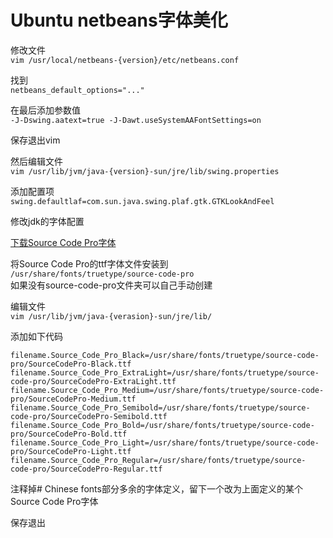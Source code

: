 Ubuntu netbeans字体美化
====

修改文件  
`vim /usr/local/netbeans-{version}/etc/netbeans.conf`

找到  
`netbeans_default_options="..."`

在最后添加参数值  
`-J-Dswing.aatext=true -J-Dawt.useSystemAAFontSettings=on`

保存退出vim

然后编辑文件  
`vim /usr/lib/jvm/java-{version}-sun/jre/lib/swing.properties`

添加配置项  
`swing.defaultlaf=com.sun.java.swing.plaf.gtk.GTKLookAndFeel`

修改jdk的字体配置

[下载Source Code Pro字体](https://github.com/adobe-fonts/Source-Code-Pro)

将Source Code Pro的ttf字体文件安装到  
`/usr/share/fonts/truetype/source-code-pro`  
如果没有source-code-pro文件夹可以自己手动创建

编辑文件  
`vim /usr/lib/jvm/java-{verasion}-sun/jre/lib/`

添加如下代码  
```
filename.Source_Code_Pro_Black=/usr/share/fonts/truetype/source-code-pro/SourceCodePro-Black.ttf
filename.Source_Code_Pro_ExtraLight=/usr/share/fonts/truetype/source-code-pro/SourceCodePro-ExtraLight.ttf
filename.Source_Code_Pro_Medium=/usr/share/fonts/truetype/source-code-pro/SourceCodePro-Medium.ttf
filename.Source_Code_Pro_Semibold=/usr/share/fonts/truetype/source-code-pro/SourceCodePro-Semibold.ttf
filename.Source_Code_Pro_Bold=/usr/share/fonts/truetype/source-code-pro/SourceCodePro-Bold.ttf
filename.Source_Code_Pro_Light=/usr/share/fonts/truetype/source-code-pro/SourceCodePro-Light.ttf
filename.Source_Code_Pro_Regular=/usr/share/fonts/truetype/source-code-pro/SourceCodePro-Regular.ttf
```

注释掉# Chinese fonts部分多余的字体定义，留下一个改为上面定义的某个Source Code Pro字体

保存退出

